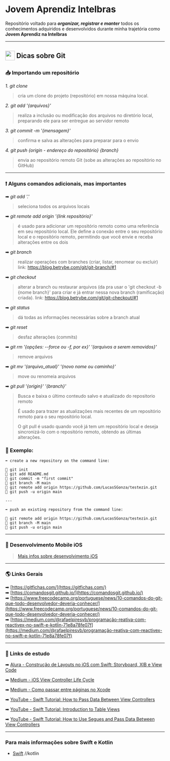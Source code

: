 # Jovem Aprendiz Intelbras

Repositório voltado para ***organizar, registrar e manter*** todos os conhecimentos adquiridos e desenvolvidos durante minha trajetória como **Jovem Aprendiz na Intelbras**

---

## <img src='https://git-scm.com/images/logos/downloads/Git-Icon-1788C.svg' width='30px' align='center' style='padding-bottom:5px'/> Dicas sobre Git

### 📥 Importando um repositório

*1. git clone*
> cria um clone do projeto (repositório) em nossa máquina local.

*2. git add '{arquivos}'*
> realiza a inclusão ou modificação dos arquivos no diretório local, preparando ele para ser entregue ao servidor remoto

*3. git commit -m '{mensagem}'*
> confirma e salva as alterações para preparar para o envio

*4. git push {origin - endereço do repositório} {branch}*
> envia ao repositório remoto Git (sobe as alterações ao repositório no GitHub)

---

### ❗ Alguns comandos adicionais, mas importantes

➡ *git add '.'*
> seleciona todos os arquivos locais 

➡ *git remote add origin '{link repositório}'* 
> é usado para adicionar um repositório remoto como uma referência em seu repositório local. Ele define a conexão entre o seu repositório local e o repositório remoto, permitindo que você envie e receba alterações entre os dois

➡ *git branch*
> realizar operações com branches (criar, listar, renomear ou excluir) 
> link: https://blog.betrybe.com/git/git-branch/#1

➡ *git checkout*
> alterar a branch ou restaurar arquivos (da pra usar o 'git checkout -b {nome branch}' para criar e já entrar nessa nova branch (ramificação) criada).
> link: https://blog.betrybe.com/git/git-checkout/#1
 
➡ *git status*
> dá todas as informações necessárias sobre a branch atual

➡ *git reset*
> desfaz alterações (commits)

➡ *git rm '{opções: --force ou -f, por ex}' '{arquivos a serem removidos}'*
> remove arquivos

➡ *git mv '{arquivo_atual}' '{novo nome ou caminho}'*
> move ou renomeia arquivos

➡ *git pull '{origin}' '{branch}'*
> Busca e baixa o último conteudo salvo e atualizado do repositorio remoto 
> 
> É usado para trazer as atualizações mais recentes de um repositório remoto para o seu repositório local. 
> 
> O git pull é usado quando você já tem um repositório local e deseja sincronizá-lo com o repositório remoto, obtendo as últimas alterações.

### 📘 Exemplo:
```
➡ create a new repository on the command line:

🔸 git init
🔸 git add README.md
🔸 git commit -m "first commit"
🔸 git branch -M main
🔸 git remote add origin https://github.com/LucasSGonza/testezin.git
🔸 git push -u origin main

---

➡ push an existing repository from the command line:

🔸 git remote add origin https://github.com/LucasSGonza/testezin.git
🔸 git branch -M main
🔸 git push -u origin main
```
---
### 📱 Desenvolvimento Mobile iOS

>[Mais infos sobre desenvolvimento iOS](https://github.com/LucasSGonza/JovemAprendizIntelbras-Lucas/blob/main/AppsComSwift/MyApps/myApps.md)

---

### 🌎 Links Gerais

➡ [https://gitfichas.com/](https://gitfichas.com/)<br>
➡ [https://comandosgit.github.io/](https://comandosgit.github.io/)<br>
➡ [https://www.freecodecamp.org/portuguese/news/10-comandos-do-git-que-todo-desenvolvedor-deveria-conhecer/](https://www.freecodecamp.org/portuguese/news/10-comandos-do-git-que-todo-desenvolvedor-deveria-conhecer/)<br>
➡ [https://medium.com/@rafaelpiresvb/programação-reativa-com-reactivex-no-swift-e-kotlin-71e8a78fe07f](https://medium.com/@rafaelpiresvb/programação-reativa-com-reactivex-no-swift-e-kotlin-71e8a78fe07f)

---

### 📖 Links de estudo

➡ [Alura - Construção de Layouts no iOS com Swift: Storyboard, XIB e View Code](https://www.alura.com.br/artigos/ios-swift-diferencas-construcao-layouts-storyboard-xib-view-code?gclid=CjwKCAjwp6CkBhB_EiwAlQVyxTN_Ww64Fd-mqoph6pqmOBo-G1BNj3CfPyQqXxegOwGjbAr8yUsJPBoCj5kQAvD_BwE)

➡ [Medium - iOS View Controller Life Cycle](https://medium.com/good-morning-swift/ios-view-controller-life-cycle-2a0f02e74ff5)

➡ [Medium - Como passar entre páginas no Xcode](https://caiocnoronha.medium.com/como-passar-entre-p%C3%A1ginas-no-xcode-f7613820d912)

➡ [YouTube - Swift Tutorial: How to Pass Data Between View Controllers](https://www.youtube.com/watch?v=XzyF36Wun3U)

➡ [YouTube - Swift Tutorial: Introduction to Table Views](https://www.youtube.com/watch?v=DxCydBmOqXU)

➡ [YouTube - Swift Tutorial: How to Use Segues and Pass Data Between View Controllers](https://www.youtube.com/watch?v=09TeUXjzpKs)

---
### Para mais informações sobre **Swift** e **Kotlin**
- [Swift](https://github.com/LucasSGonza/JovemAprendizIntelbras-Lucas/blob/main/Swift/README.md)
//kotlin
